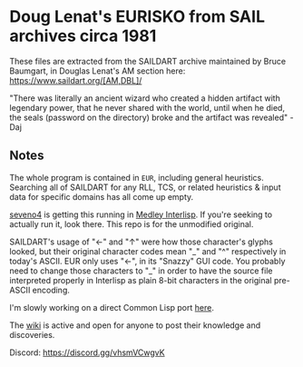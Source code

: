 # Doug Lenat's EURISKO from SAIL archives circa 1981

These files are extracted from the SAILDART archive maintained by Bruce Baumgart, in Douglas Lenat's AM section here: https://www.saildart.org/[AM,DBL]/ 

"There was literally an ancient wizard who created a hidden artifact with legendary power, that he never shared with the world, until when he died, the seals (password on the directory) broke and the artifact was revealed" - Daj

## Notes

The whole program is contained in `EUR`, including general heuristics. Searching all of SAILDART for any RLL, TCS, or related heuristics & input data for specific domains has all come up empty.

[seveno4](https://github.com/seveno4/EURISKO) is getting this running in [Medley Interlisp](https://interlisp.org/). If you're seeking to actually run it, look there. This repo is for the unmodified original.

SAILDART's usage of "←" and "↑" were how those character's glyphs looked, but their original character codes mean "\_" and "^" respectively in today's ASCII. EUR only uses "←", in its "Snazzy" GUI code. You probably need to change those characters to "\_" in order to have the source file interpreted properly in Interlisp as plain 8-bit characters in the original pre-ASCII encoding.

I'm slowly working on a direct Common Lisp port [here](https://github.com/white-flame/eurisclo/).

The [wiki](https://github.com/white-flame/eurisko/wiki) is active and open for anyone to post their knowledge and discoveries.

Discord: https://discord.gg/vhsmVCwgvK
